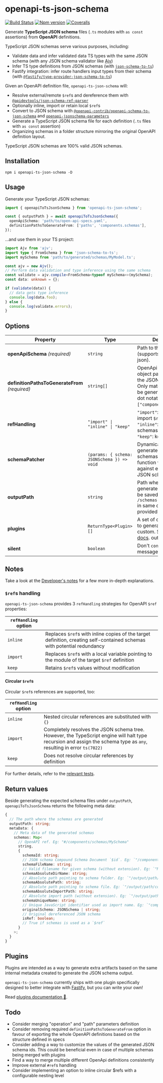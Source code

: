 # openapi-ts-json-schema

[![Build Status][ci-badge]][ci]
[![Npm version][npm-version-badge]][npm]
[![Coveralls][coveralls-badge]][coveralls]

Generate **TypeScript JSON schema** files (`.ts` modules with `as const` assertions) from **OpenAPI** definitions.

TypeScript JSON schemas serve various purposes, including:

- Validate data and infer validated data TS types with the same JSON schema (with any JSON schema validator like [Ajv](https://ajv.js.org/))
- Infer TS type definitions from JSON schemas (with [`json-schema-to-ts`](https://github.com/ThomasAribart/json-schema-to-ts))
- Fastify integration: infer route handlers input types from their schema (with [`@fastify/type-provider-json-schema-to-ts`](https://github.com/fastify/fastify-type-provider-json-schema-to-ts))

Given an OpenAPI definition file, `openapi-ts-json-schema` will:

- Resolve external/remote `$ref`s and dereference them with [`@apidevtools/json-schema-ref-parser`](https://github.com/APIDevTools/json-schema-ref-parser)
- Optionally inline, import or retain local `$ref`s
- Convert to JSON schema with [`@openapi-contrib/openapi-schema-to-json-schema`](https://github.com/openapi-contrib/openapi-schema-to-json-schema) and [`openapi-jsonschema-parameters`](https://www.npmjs.com/package/openapi-jsonschema-parameters)
- Generate a TypeScript JSON schema file for each definition (`.ts` files with `as const` assertion)
- Organizing schemas in a folder structure mirroring the original OpenAPI definition layout.

TypeScript JSON schemas are 100% valid JSON schemas.

## Installation

```
npm i openapi-ts-json-schema -D
```

## Usage

Generate your TypeScript JSON schemas:

```ts
import { openapiToTsJsonSchema } from 'openapi-ts-json-schema';

const { outputPath } = await openapiToTsJsonSchema({
  openApiSchema: 'path/to/open-api-specs.yaml',
  definitionPathsToGenerateFrom: ['paths', 'components.schemas'],
});
```

...and use them in your TS project:

```ts
import Ajv from 'ajv';
import type { FromSchema } from 'json-schema-to-ts';
import mySchema from 'path/to/generated/schemas/MyModel.ts';

const ajv = new Ajv();
// Perform data validation and type inference using the same schema
const validate = ajv.compile<FromSchema<typeof mySchema>>(mySchema);
const data: unknown = {};

if (validate(data)) {
  // data gets type inference
  console.log(data.foo);
} else {
  console.log(validate.errors);
}
```

## Options

| Property                                       | Type                                       | Description                                                                                                                                                  | Default    |
| ---------------------------------------------- | ------------------------------------------ | ------------------------------------------------------------------------------------------------------------------------------------------------------------ | ---------- |
| **openApiSchema** _(required)_                 | `string`                                   | Path to the OpenApi file (supports yaml and json).                                                                                                           | -          |
| **definitionPathsToGenerateFrom** _(required)_ | `string[]`                                 | OpenApi definition object paths to generate the JSON schemas from. Only matching paths will be generated. (Supports dot notation: `["components.schemas"]`). | -          |
| **refHandling**                                | `"import" \| "inline" \| "keep"`           | `"import"`: generate and import `$ref` schemas.<br/>`"inline"`: inline `$ref` schemas.<br/>`"keep"`: keep `$ref` values.                                     | `"import"` |
| **schemaPatcher**                              | `(params: { schema: JSONSchema }) => void` | Dynamically patch generated JSON schemas. The provided function will be invoked against every single JSON schema node.                                       | -          |
| **outputPath**                                 | `string`                                   | Path where the generated schemas will be saved. Defaults to `/schemas-autogenerated` in same directory as provided `openApiSchema`.                          | -          |
| **plugins**                                    | `ReturnType<Plugin>[]`                     | A set of optional plugin to generate any extra custom. See [plugins docs](./docs/plugins.md). output.                                                        | -          |
| **silent**                                     | `boolean`                                  | Don't `console.log` user messages.                                                                                                                           | `false`    |

## Notes

Take a look at the [Developer's notes](./docs/developer-notes.md) for a few more in-depth explanations.

### `$ref`s handling

`openapi-ts-json-schema` provides 3 `refHandling` strategies for OpenAPI `$ref` properties:

| `refHandling` option |                                                                                                                         |
| -------------------- | ----------------------------------------------------------------------------------------------------------------------- |
| `inline`             | Replaces `$ref`s with inline copies of the target definition, creating self-contained schemas with potential redundancy |
| `import`             | Replaces `$ref`s with a local variable pointing to the module of the target `$ref` definition                           |
| `keep`               | Retains `$ref`s values without modification                                                                             |

#### Circular `$ref`s

Circular `$ref`s references are supported, too:

| `refHandling` option |                                                                                                                                                                      |
| -------------------- | -------------------------------------------------------------------------------------------------------------------------------------------------------------------- |
| `inline`             | Nested circular references are substituted with `{}`                                                                                                                 |
| `import`             | Completely resolves the JSON schema tree. However, the TypeScript engine will halt type recursion and assign the schema type as `any`, resulting in error `ts(7022)` |
| `keep`               | Does not resolve circular references by definition                                                                                                                   |

For further details, refer to the [relevant tests](https://github.com/toomuchdesign/openapi-ts-json-schema/blob/master/test/circularReference.test.ts).

## Return values

Beside generating the expected schema files under `outputPath`, `openapiToTsJsonSchema` returns the following meta data:

```ts
{
  // The path where the schemas are generated
  outputPath: string;
  metaData: {
    // Meta data of the generated schemas
    schemas: Map<
      // OpenAPI ref. Eg: "#/components/schemas/MySchema"
      string,
      {
        schemaId: string;
        // JSON schema Compound Schema Document `$id`. Eg: `"/components/schemas/MySchema"`
        schemaFileName: string;
        // Valid filename for given schema (without extension). Eg: `"MySchema"`
        schemaAbsoluteDirName: string;
        // Absolute path pointing to schema folder. Eg: `"/output/path/components/schemas"`
        schemaAbsolutePath: string;
        // Absolute path pointing to schema file. Eg: `"/output/path/components/schemas/MySchema.ts"`
        schemaAbsoluteImportPath: string;
        // Absolute import path (without extension). Eg: `"/output/path/components/schemas/MySchema"`
        schemaUniqueName: string;
        // Unique JavaScript identifier used as import name. Eg: `"componentsSchemasMySchema"`
        originalSchema: JSONSchema | string;
        // Original dereferenced JSON schema
        isRef: boolean;
        // True if schemas is used as a `$ref`
      }
    >;
  }
}
```

## Plugins

Plugins are intended as a way to generate extra artifacts based on the same internal metadata created to generate the JSON schema output.

`openapi-ts-json-schema` currently ships with one plugin specifically designed to better integrate with [Fastify](https://fastify.dev/), but you can write your own!

Read [plugins documentation 📖](./docs/plugins.md).

## Todo

- Consider merging "operation" and "path" parameters definition
- Consider removing required `definitionPathsToGenerateFrom` option in favour of exporting the whole OpenAPI definitions based on the structure defined in specs
- Consider adding a way to customize the values of the generated JSON schema ids. This could be beneficial even in case of multiple schemas being merged with plugins
- Find a way to merge multiple different OpenApi definitions consistently
- Improve external `#ref`s handling
- Consider implementing an option to inline circular $refs with a configurable nesting level

[ci-badge]: https://github.com/toomuchdesign/openapi-ts-json-schema/actions/workflows/ci.yml/badge.svg
[ci]: https://github.com/toomuchdesign/openapi-ts-json-schema/actions/workflows/ci.yml
[coveralls-badge]: https://coveralls.io/repos/github/toomuchdesign/openapi-ts-json-schema/badge.svg?branch=master
[coveralls]: https://coveralls.io/github/toomuchdesign/openapi-ts-json-schema?branch=master
[npm]: https://www.npmjs.com/package/openapi-ts-json-schema
[npm-version-badge]: https://img.shields.io/npm/v/openapi-ts-json-schema.svg
